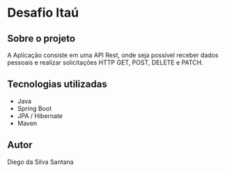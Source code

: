 # Desafio Itaú
## Sobre o projeto
A Aplicação consiste em uma API Rest, onde seja possível receber dados pessoais e realizar solicitações HTTP GET, POST, DELETE e PATCH.

## Tecnologias utilizadas
- Java 
- Spring Boot
- JPA / Hibernate
- Maven

## Autor
Diego da Silva Santana

